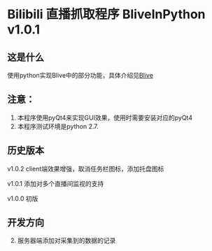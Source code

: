 # Bilibili 直播抓取程序 BliveInPython v1.0.1##  这是什么使用python实现Blive中的部分功能，具体介绍见[Blive](https://github.com/GameShare/BLive)## 注意：1. 本程序使用pyQt4来实现GUI效果，使用时需要安装对应的pyQt42. 本程序测试环境是python 2.7.##  历史版本v1.0.2client端效果增强，取消任务栏图标，添加托盘图标v1.0.1添加对多个直播间监视的支持v1.0.0初版##	开发方向2. 服务器端添加对采集到的数据的记录